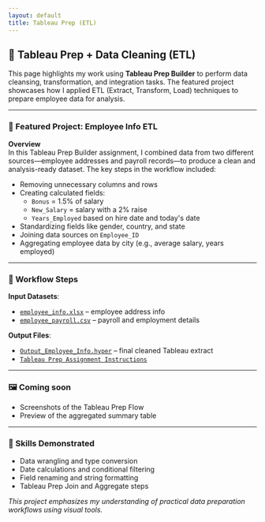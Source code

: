 ```yaml
---
layout: default
title: Tableau Prep (ETL)
---
```


## 🧼 Tableau Prep + Data Cleaning (ETL)

This page highlights my work using **Tableau Prep Builder** to perform data cleansing, transformation, and integration tasks. The featured project showcases how I applied ETL (Extract, Transform, Load) techniques to prepare employee data for analysis.

---

### 📁 Featured Project: Employee Info ETL

**Overview**  
In this Tableau Prep Builder assignment, I combined data from two different sources—employee addresses and payroll records—to produce a clean and analysis-ready dataset. The key steps in the workflow included:

- Removing unnecessary columns and rows  
- Creating calculated fields:
  - `Bonus` = 1.5% of salary  
  - `New_Salary` = salary with a 2% raise  
  - `Years_Employed` based on hire date and today's date  
- Standardizing fields like gender, country, and state  
- Joining data sources on `Employee_ID`  
- Aggregating employee data by city (e.g., average salary, years employed)

---

### 🔧 Workflow Steps

**Input Datasets**:
- [`employee_info.xlsx`](../../data/employee_info%20(1).xlsx) – employee address info  
- [`employee_payroll.csv`](../../data/employee_payroll%20(1).csv) – payroll and employment details  

**Output Files**:
- [`Output_Employee_Info.hyper`](../../data/Output_Employee_Info.hyper) – final cleaned Tableau extract  
- [`Tableau Prep Assignment Instructions`](../../data/Tableau%20Prep%20Assignment%20(1).docx)

---

### 🖼️ Coming soon
- Screenshots of the Tableau Prep Flow  
- Preview of the aggregated summary table  

---

### 🧠 Skills Demonstrated
- Data wrangling and type conversion  
- Date calculations and conditional filtering  
- Field renaming and string formatting  
- Tableau Prep Join and Aggregate steps  

_This project emphasizes my understanding of practical data preparation workflows using visual tools._
